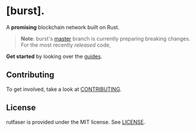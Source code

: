 # [burst].

A **promising** blockchain network built on Rust.

> **Note**: burst's [master](https://github.com/marvikomo/burst) branch is
> currently preparing breaking changes. For the most recently *released* code,


**Get started** by looking over the [guides](https://burst.rs/guides).

## Contributing

To get involved, take a look at [CONTRIBUTING](CONTRIBUTING.md).

## License

rutfaser is provided under the MIT license. See [LICENSE](LICENSE).
